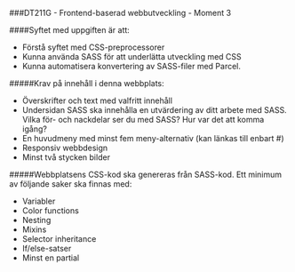 ###DT211G - Frontend-baserad webbutveckling - Moment 3

####Syftet med uppgiften är att:
- Förstå syftet med CSS-preprocessorer
- Kunna använda SASS för att underlätta utveckling med CSS
- Kunna automatisera konvertering av SASS-filer med Parcel.

#####Krav på innehåll i denna webbplats:
- Överskrifter och text med valfritt innehåll
- Undersidan SASS ska innehålla en utvärdering av ditt arbete med SASS. Vilka för- och nackdelar ser du med SASS? Hur var det att komma igång?
- En huvudmeny med minst fem meny-alternativ (kan länkas till enbart #)
- Responsiv webbdesign
- Minst två stycken bilder

#####Webbplatsens CSS-kod ska genereras från SASS-kod. Ett minimum av följande saker ska finnas med:
- Variabler
- Color functions
- Nesting
- Mixins
- Selector inheritance
- If/else-satser
- Minst en partial

